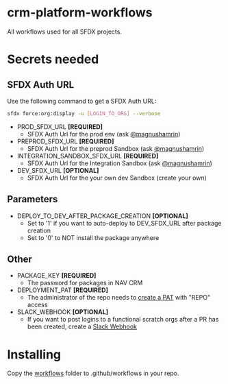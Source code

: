 # crm-platform-workflows
All workflows used for all SFDX projects.

# Secrets needed

## SFDX Auth URL

Use the following command to get a SFDX Auth URL:
```bash
sfdx force:org:display -u [LOGIN_TO_ORG] --verbose
```

- PROD_SFDX_URL **[REQUIRED]**
  - SFDX Auth Url for the prod env (ask [@magnushamrin](https://github.com/magnushamrin))
- PREPROD_SFDX_URL **[REQUIRED]**
  - SFDX Auth Url for the preprod Sandbox (ask [@magnushamrin](https://github.com/magnushamrin))
- INTEGRATION_SANDBOX_SFDX_URL **[REQUIRED]**
  - SFDX Auth Url for the Integration Sandbox (ask [@magnushamrin](https://github.com/magnushamrin))
- DEV_SFDX_URL **[OPTIONAL]**
  - SFDX Auth Url for the your own dev Sandbox (create your own)

## Parameters

- DEPLOY_TO_DEV_AFTER_PACKAGE_CREATION **[OPTIONAL]**
  - Set to '1' if you want to auto-deploy to DEV_SFDX_URL after package creation
  - Set to '0' to NOT install the package anywhere

## Other

- PACKAGE_KEY **[REQUIRED]**
  - The password for packages in NAV CRM
- DEPLOYMENT_PAT **[REQUIRED]**
  - The administrator of the repo needs to [create a PAT](https://docs.github.com/en/enterprise/2.17/user/github/authenticating-to-github/creating-a-personal-access-token-for-the-command-line) with "REPO" access
- SLACK_WEBHOOK **[OPTIONAL]**
  - If you want to post logins to a functional scratch orgs after a PR has been created, create a [Slack Webhook](https://slack.com/intl/en-no/help/articles/115005265063-Incoming-Webhooks-for-Slack)

# Installing
Copy the [workflows](workflows) folder to .github/workflows in your repo.
